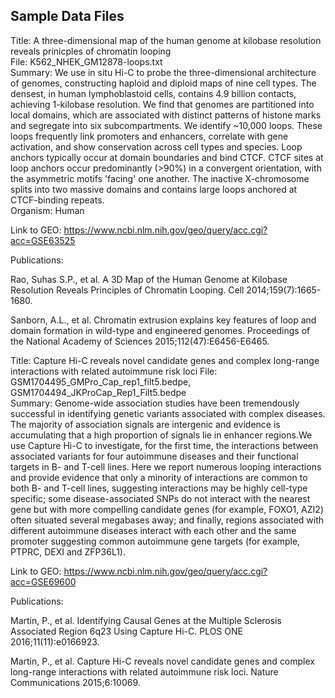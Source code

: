 ## Sample Data Files <br>

Title: A three-dimensional map of the human genome at kilobase resolution reveals prinicples of chromatin looping <br>
File: K562_NHEK_GM12878-loops.txt <br>
Summary: We use in situ Hi-C to probe the three-dimensional architecture of genomes, constructing haploid and diploid maps of nine cell types. The densest, in human lymphoblastoid cells, contains 4.9 billion contacts, achieving 1-kilobase resolution. We find that genomes are partitioned into local domains, which are associated with distinct patterns of histone marks and segregate into six subcompartments. We identify ~10,000 loops. These loops frequently link promoters and enhancers, correlate with gene activation, and show conservation across cell types and species. Loop anchors typically occur at domain boundaries and bind CTCF. CTCF sites at loop anchors occur predominantly (>90%) in a convergent orientation, with the asymmetric motifs 'facing' one another. The inactive X-chromosome splits into two massive domains and contains large loops anchored at CTCF-binding repeats. <br>
Organism: Human <br>

Link to GEO: https://www.ncbi.nlm.nih.gov/geo/query/acc.cgi?acc=GSE63525 <br>

Publications: <br>

Rao, Suhas S.P., et al. A 3D Map of the Human Genome at Kilobase Resolution Reveals Principles of Chromatin Looping. Cell 2014;159(7):1665-1680.<br>

Sanborn, A.L., et al. Chromatin extrusion explains key features of loop and domain formation in wild-type and engineered genomes. Proceedings of the National Academy of Sciences 2015;112(47):E6456-E6465.<br>

Title: Capture Hi-C reveals novel candidate genes and complex long-range interactions with related autoimmune risk loci
File: GSM1704495_GMPro_Cap_rep1_filt5.bedpe, GSM1704494_JKProCap_Rep1_Filt5.bedpe <br>
Summary: Genome-wide association studies have been tremendously successful in identifying genetic variants associated with complex diseases. The majority of association signals are intergenic and evidence is accumulating that a high proportion of signals lie in enhancer regions.We use Capture Hi-C to investigate, for the first time, the interactions between associated variants for four autoimmune diseases and their functional targets in B- and T-cell lines. Here we report numerous looping interactions and provide evidence that only a minority of interactions are common to both B- and T-cell lines, suggesting interactions may be highly cell-type specific; some disease-associated SNPs do not interact with the nearest gene but with more compelling candidate genes (for example, FOXO1, AZI2) often situated several megabases away; and finally, regions associated with different autoimmune diseases interact with each other and the same promoter suggesting common autoimmune gene targets (for example, PTPRC, DEXI and ZFP36L1). <br>

Link to GEO: https://www.ncbi.nlm.nih.gov/geo/query/acc.cgi?acc=GSE69600 <br>

Publications: <br>

Martin, P., et al. Identifying Causal Genes at the Multiple Sclerosis Associated Region 6q23 Using Capture Hi-C. PLOS ONE 2016;11(11):e0166923.<br>

Martin, P., et al. Capture Hi-C reveals novel candidate genes and complex long-range interactions with related autoimmune risk loci. Nature Communications 2015;6:10069.<br>
